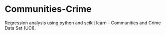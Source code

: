 # Communities-Crime
Regression analysis using python and scikit learn - Communities and Crime Data Set (UCI).
